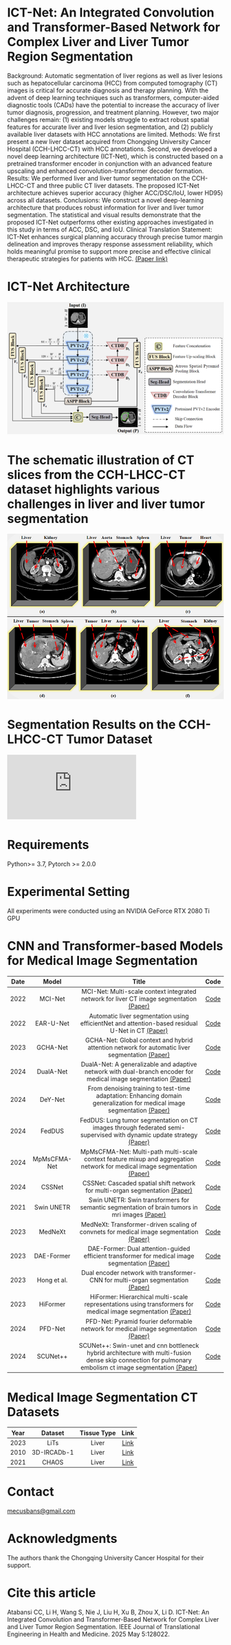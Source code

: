 # ICT-Net: An Integrated Convolution and Transformer-Based Network for Complex Liver and Liver Tumor Region Segmentation

Background: Automatic segmentation of liver regions as well as liver lesions such as hepatocellular carcinoma (HCC) from computed tomography (CT) images is critical for accurate diagnosis and therapy planning. With the advent of deep learning techniques such as transformers, computer-aided diagnostic tools (CADs) have the potential to increase the accuracy of liver tumor diagnosis, progression, and treatment planning. However, two major challenges remain: (1) existing models struggle to extract robust spatial features for accurate liver and liver lesion segmentation, and (2) publicly available liver datasets with HCC annotations are limited. Methods: We first present a new liver dataset acquired from Chongqing University Cancer Hospital (CCH-LHCC-CT) with HCC annotations. Second, we developed a novel deep learning architecture (ICT-Net), which is constructed based on a pretrained transformer encoder in conjunction with an advanced feature upscaling and enhanced convolution-transformer decoder formation. Results: We performed liver and liver tumor segmentation on the CCH-LHCC-CT and three public CT liver datasets. The proposed ICT-Net architecture achieves superior accuracy (higher ACC/DSC/IoU, lower HD95) across all datasets. Conclusions: We construct a novel deep-learning architecture that produces robust information for liver and liver tumor segmentation. The statistical and visual results demonstrate that the proposed ICT-Net outperforms other existing approaches investigated in this study in terms of ACC, DSC, and IoU. Clinical Translation Statement: ICT-Net enhances surgical planning accuracy through precise tumor margin delineation and improves therapy response assessment reliability, which holds meaningful promise to support more precise and effective clinical therapeutic strategies for patients with HCC. [(Paper link)](https://doi.org/10.1109/JTEHM.2025.3586470)

#  ICT-Net Architecture

![Figure2](https://github.com/mecusbans/ICT-Net/blob/051e6a89fd764d2bca08c60bb2f4f690175df47e/Folders/Figure2.png)

# The schematic illustration of CT slices from the CCH-LHCC-CT dataset highlights various challenges in liver and liver tumor segmentation
![Figure1](https://github.com/mecusbans/ICT-Net/blob/051e6a89fd764d2bca08c60bb2f4f690175df47e/Folders/Figure1.png)

# Segmentation Results on the CCH-LHCC-CT Tumor Dataset
![Figure7](https://github.com/mecusbans/ICT-Net/blob/051e6a89fd764d2bca08c60bb2f4f690175df47e/Folders/Figure7.pdf)


# Requirements
Python>= 3.7, Pytorch >= 2.0.0

# Experimental Setting
All experiments were conducted using an NVIDIA GeForce RTX 2080 Ti GPU

# CNN and Transformer-based Models for Medical Image Segmentation

| Date    | Model     |Title                                                                                                                                                      | Code |
| :---:   | :---:     | :---:                                                                                                                                                     | :---:|
| 2022  | MCI-Net   |MCI-Net: Multi-scale context integrated network for liver CT image segmentation [(Paper)](https://www.sciencedirect.com/science/article/abs/pii/S0045790622003408) | [Code](https://github.com/Xie-Xiwang/MCI-Net)|
| 2022  | EAR-U-Net |Automatic liver segmentation using efficientNet and attention-based residual U-Net in CT [(Paper)](https://link.springer.com/article/10.1007/s10278-022-00668-x) | [Code](https://github.com/ZhangXY-123/EAR-Unet)|
| 2023  | GCHA-Net   |GCHA-Net: Global context and hybrid attention network for automatic liver segmentation [(Paper)](https://www.sciencedirect.com/science/article/abs/pii/S0010482522010605) | [Code](https://github.com/HuaxiangLiu/GCAU-Net)|
| 2024  | DualA-Net  |DualA-Net: A generalizable and adaptive network with dual-branch encoder for medical image segmentation [(Paper)](https://www.sciencedirect.com/science/article/abs/pii/S0169260723005436) | [Code](https://github.com/Ziii1/DualA-Net)|
| 2024  | DeY-Net    |From denoising training to test-time adaptation: Enhancing domain generalization for medical image segmentation [(Paper)](https://openaccess.thecvf.com/content/WACV2024/html/Wen_From_Denoising_Training_To_Test-Time_Adaptation_Enhancing_Domain_Generalization_for_WACV_2024_paper.html) | [Code](https://github.com/WenRuxue/DeTTA)|
| 2024  | FedDUS    |FedDUS: Lung tumor segmentation on CT images through federated semi-supervised with dynamic update strategy [(Paper)](https://www.sciencedirect.com/science/article/abs/pii/S0169260724001378) | [Code](https://github.com/GDPHMediaLab/FedDUS)|
| 2024  | MpMsCFMA-Net |MpMsCFMA-Net: Multi-path multi-scale context feature mixup and aggregation network for medical image segmentation [(Paper)](https://www.sciencedirect.com/science/article/abs/pii/S0952197624004500) | [Code](https://github.com/tricksterANDthug/MpMsCFMA-Net)|
| 2024  | CSSNet     |CSSNet: Cascaded spatial shift network for multi-organ segmentation [(Paper)](https://www.sciencedirect.com/science/article/pii/S0010482524000398) | [Code](https://github.com/zkyseu/CSSNet)|
| 2021  | Swin UNETR |Swin UNETR: Swin transformers for semantic segmentation of brain tumors in mri images [(Paper)](https://link.springer.com/chapter/10.1007/978-3-031-08999-2_22) | [Code](https://monai.io/research/swin-unetr)|
| 2023  | MedNeXt   |MedNeXt: Transformer-driven scaling of convnets for medical image segmentation [(Paper)](https://link.springer.com/chapter/10.1007/978-3-031-43901-8_39) | [Code](https://github.com/MIC-DKFZ/MedNeXt)|
| 2023  | DAE-Former |DAE-Former: Dual attention-guided efficient transformer for medical image segmentation [(Paper)](https://link.springer.com/chapter/10.1007/978-3-031-46005-0_8) | [Code](https://github.com/xmindflow/DAEFormer)|
| 2023  | Hong et al.|Dual encoder network with transformer-CNN for multi-organ segmentation [(Paper)](https://link.springer.com/article/10.1007/s11517-022-02723-9) | [Code](https://github.com/zhifanghong/CNN-TransformerDualEncodeNetwork)|
| 2023  | HiFormer   |HiFormer: Hierarchical multi-scale representations using transformers for medical image segmentation [(Paper)](https://openaccess.thecvf.com/content/WACV2023/html/Heidari_HiFormer_Hierarchical_Multi-Scale_Representations_Using_Transformers_for_Medical_Image_Segmentation_WACV_2023_paper.html) | [Code](https://github.com/amirhossein-kz/HiFormer)|
| 2024  | PFD-Net    |PFD-Net: Pyramid fourier deformable network for medical image segmentation [(Paper)](https://www.sciencedirect.com/science/article/abs/pii/S001048252400386X) | [Code](https://github.com/ChaorongYang/PFD-Net)|
| 2024  | SCUNet++   |SCUNet++: Swin-unet and cnn bottleneck hybrid architecture with multi-fusion dense skip connection for pulmonary embolism ct image segmentation [(Paper)](https://openaccess.thecvf.com/content/WACV2024/html/Chen_SCUNet_Swin-UNet_and_CNN_Bottleneck_Hybrid_Architecture_With_Multi-Fusion_Dense_WACV_2024_paper.html) | [Code](https://github.com/JustlfC03/SCUNet-plusplus)|




# Medical Image Segmentation CT Datasets

| Year    | Dataset     | Tissue  Type                           | Link|
| :---:   | :---:     | :---:                                                          | :---:|
| 2023  | LiTs| Liver| [Link](https://www.sciencedirect.com/science/article/pii/S1361841522003085) |
| 2010  | 3D-IRCADb-1  | Liver | [Link](https://www.kaggle.com/datasets/sarahelqersh/3dircadb1) |
| 2021  | CHAOS | Liver | [Link](https://chaos.grand-challenge.org/) |



#   Contact
mecusbans@gmail.com

#   Acknowledgments
The authors thank the Chongqing University Cancer Hospital for their support.


# Cite this article
Atabansi CC, Li H, Wang S, Nie J, Liu H, Xu B, Zhou X, Li D. ICT-Net: An Integrated Convolution and Transformer-Based Network for Complex Liver and Liver Tumor Region Segmentation. IEEE Journal of Translational Engineering in Health and Medicine. 2025 May 5:128022.


